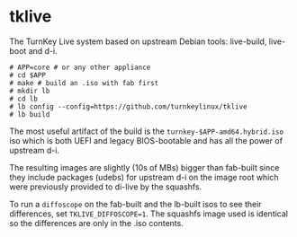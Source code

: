 # tklive

The TurnKey Live system based on upstream Debian tools: live-build, live-boot and d-i.

```shell
# APP=core # or any other appliance
# cd $APP
# make # build an .iso with fab first
# mkdir lb
# cd lb
# lb config --config=https://github.com/turnkeylinux/tklive
# lb build
```

The most useful artifact of the build is the `turnkey-$APP-amd64.hybrid.iso` iso which is both UEFI and legacy BIOS-bootable and has all the power of upstream d-i.

The resulting images are slightly (10s of MBs) bigger than fab-built since they include packages (udebs) for upstream d-i on the image root which were previously provided to di-live by the squashfs.

To run a `diffoscope` on the fab-built and the lb-built isos to see their differences, set `TKLIVE_DIFFOSCOPE=1`. The squashfs image used is identical so the differences are only in the .iso contents.
